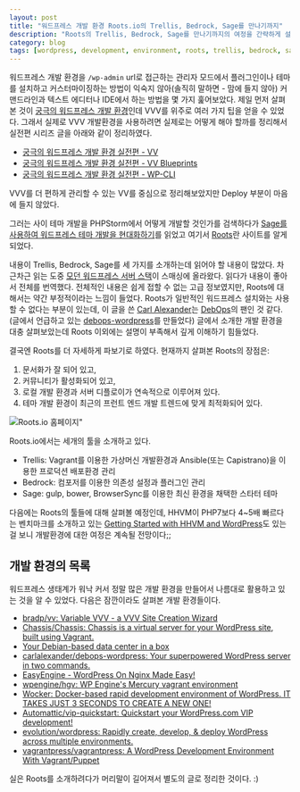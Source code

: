 ```yaml
---
layout: post
title: "워드프레스 개발 환경 Roots.io의 Trellis, Bedrock, Sage를 만나기까지"
description: "Roots의 Trellis, Bedrock, Sage를 만나기까지의 여정을 간략하게 설명하고, 살펴본 개발 환경들을 정리했다."
category: blog
tags: [wordpress, development, environment, roots, trellis, bedrock, sage]
---
```


워드프레스 개발 환경을 `/wp-admin` url로 접근하는 관리자 모드에서 플러그인이나 테마를 설치하고 커스터마이징하는 방법이 익숙지 않아(솔직히 말하면 - 맘에 들지 않아) 커맨드라인과 텍스트 에디터나 IDE에서 하는 방법을 몇 가지 훑어보았다. 제일 먼저 살펴본 것이 [궁극의 워드프레스 개발 환경](http://nolboo.kim/blog/2016/04/29/ultimate-wordpress-development-environment/)인데 VVV를 위주로 여러 가지 팁을 얻을 수 있었다. 그래서 실제로 VVV 개발환경을 사용하려면 실제로는 어떻게 해야 할까를 정리해서 실전편 시리즈 글을 아래와 같이 정리하였다.

* [궁극의 워드프레스 개발 환경 실전편 - VV](http://nolboo.github.io/blog/2016/05/10/ultimate-wordpress-development-environment-vv/) 
* [궁극의 워드프레스 개발 환경 실전편 - VV Blueprints](http://nolboo.github.io/blog/2016/05/14/ultimate-wordpress-development-environment-vv-blueprints/)
* [궁극의 워드프레스 개발 환경 실전편 - WP-CLI](http://nolboo.kim/blog/2016/05/16/ultimate-wordpress-development-environment-wp-cli/)

VVV를 더 편하게 관리할 수 있는 VV를 중심으로 정리해보았지만 Deploy 부분이 마음에 들지 않았다.

그러는 사이 테마 개발을 PHPStorm에서 어떻게 개발할 것인가를 검색하다가 
[Sage를 사용하여 워드프레스 테마 개발을 현대화하기](http://nolboo.kim/blog/2016/05/19/modernizing-wordpress-theme-development-with-sage/)를 읽었고 여기서 [Roots](https://roots.io/)란 사이트를 알게 되었다.

내용이 Trellis, Bedrock, Sage를 세 가지를 소개하는데 읽어야 할 내용이 많았다. 차근차근 읽는 도중 [모던 워드프레스 서버 스택](http://nolboo.kim/blog/2016/05/31/modern-wordpress-server-stack/)이 스매싱에 올라왔다. 읽다가 내용이 좋아서 전체를 번역했다. 전체적인 내용은 쉽게 접할 수 없는 고급 정보였지만, Roots에 대해서는 약간 부정적이라는 느낌이 들었다. Roots가 일반적인 워드프레스 설치와는 사용할 수 없다는 부분이 있는데, 이 글을 쓴 [Carl Alexander](https://carlalexander.ca/)는 [DebOps](http://debops.org/)의 팬인 것 같다.(글에서 언급하고 있는 [debops-wordpress](https://github.com/carlalexander/debops-wordpress)를 만들었다) 글에서 소개한 개발 환경을 대충 살펴보았는데 Roots 이외에는 설명이 부족해서 깊게 이해하기 힘들었다.

결국엔 Roots를 더 자세하게 파보기로 하였다. 현재까지 살펴본 Roots의 장점은:

1. 문서화가 잘 되어 있고,
2. 커뮤니티가 활성화되어 있고,
3. 로컬 개발 환경과 서버 디플로이가 연속적으로 이루어져 있다.
4. 테마 개발 환경이 최근의 프런트 엔드 개발 트렌드에 맞게 최적화되어 있다.

![Roots.io 홈페이지](https://c6.staticflickr.com/8/7446/27757896141_249f21c54f_c.jpg)"

Roots.io에서는 세개의 툴을 소개하고 있다.

* Trellis: Vagrant를 이용한 가상머신 개발환경과 Ansible(또는 Capistrano)을 이용한 프로덕션 배포환경 관리
* Bedrock: 컴포저를 이용한 의존성 설정과 플러그인 관리
* Sage: gulp, bower, BrowserSync를 이용한 최신 환경을 채택한 스타터 테마

다음에는 Roots의 툴들에 대해 살펴볼 예정인데, HHVM이 PHP7보다 4~5배 빠르다는 벤치마크를 소개하고 있는 [Getting Started with HHVM and WordPress](https://www.sitepoint.com/hhvm-and-wordpress/)도 있는 걸 보니 개발환경에 대한 여정은 계속될 전망이다;;

## 개발 환경의 목록

워드프레스 생태계가 워낙 커서 정말 많은 개발 환경을 만들어서 나름대로 활용하고 있는 것을 알 수 있었다. 다음은 잠깐이라도 살펴본 개발 환경들이다.

* [bradp/vv: Variable VVV - a VVV Site Creation Wizard](https://github.com/bradp/vv)
* [Chassis/Chassis: Chassis is a virtual server for your WordPress site, built using Vagrant.](https://github.com/Chassis/Chassis)
* [Your Debian-based data center in a box](http://debops.org/)
* [carlalexander/debops-wordpress: Your superpowered WordPress server in two commands.](https://github.com/carlalexander/debops-wordpress)
* [EasyEngine - WordPress On Nginx Made Easy!](https://easyengine.io/)
* [wpengine/hgv: WP Engine's Mercury vagrant environment](https://github.com/wpengine/hgv)
* [Wocker: Docker-based rapid development environment of WordPress. IT TAKES JUST 3 SECONDS TO CREATE A NEW ONE!](http://wckr.github.io/)
* [Automattic/vip-quickstart: Quickstart your WordPress.com VIP development!](https://github.com/Automattic/vip-quickstart)
* [evolution/wordpress: Rapidly create, develop, & deploy WordPress across multiple environments.](https://github.com/evolution/wordpress)
* [vagrantpress/vagrantpress: A WordPress Development Environment With Vagrant/Puppet](https://github.com/vagrantpress/vagrantpress)

실은 Roots를 소개하려다가 머리말이 길어져서 별도의 글로 정리한 것이다. :)



